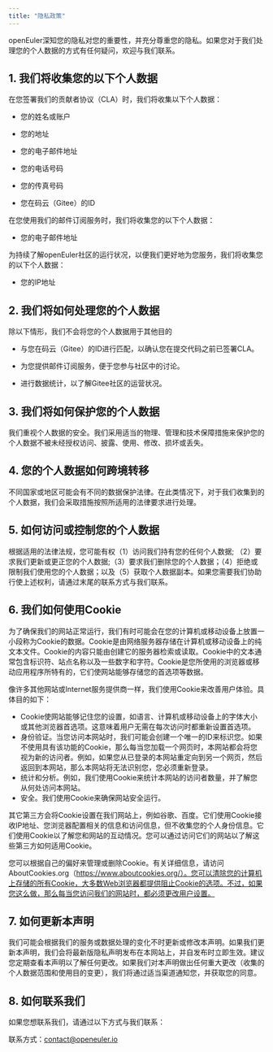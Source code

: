 ```yaml
---
title: "隐私政策"
---
```

<ClientOnly>
  <common-banner
      :pc-src="'/img/security/privacy-banner.png'"
      :mobile-src="'/img/security/privacy-banner.png'"
      :inside-name="'LEGAL NOTICE'"
      outside-name="隐私政策"
  ></common-banner>
</ClientOnly>
<div class="other markdown">

openEuler深知您的隐私对您的重要性，并充分尊重您的隐私。如果您对于我们处理您的个人数据的方式有任何疑问，欢迎与我们联系。

## 1. 我们将收集您的以下个人数据

在您签署我们的贡献者协议（CLA）时，我们将收集以下个人数据：

+ 您的姓名或账户

+ 您的地址

+ 您的电子邮件地址

+ 您的电话号码

+ 您的传真号码

+ 您在码云（Gitee）的ID

在您使用我们的邮件订阅服务时，我们将收集您的以下个人数据：

+ 您的电子邮件地址

为持续了解openEuler社区的运行状况，以便我们更好地为您服务，我们将收集您的以下个人数据：

+ 您的IP地址

## 2. 我们将如何处理您的个人数据

除以下情形，我们不会将您的个人数据用于其他目的

+ 与您在码云（Gitee）的ID进行匹配，以确认您在提交代码之前已签署CLA。

+ 为您提供邮件订阅服务，便于您参与社区中的讨论。

+ 进行数据统计，以了解Gitee社区的运营状况。

## 3. 我们将如何保护您的个人数据

我们重视个人数据的安全。我们采用适当的物理、管理和技术保障措施来保护您的个人数据不被未经授权访问、披露、使用、修改、损坏或丢失。

## 4. 您的个人数据如何跨境转移

不同国家或地区可能会有不同的数据保护法律。在此类情况下，对于我们收集到的个人数据，我们会采取措施按照所适用的法律要求进行处理。

## 5. 如何访问或控制您的个人数据

根据适用的法律法规，您可能有权（1）访问我们持有您的任何个人数据; （2）要求我们更新或更正您的个人数据;（3）要求我们删除您的个人数据；（4）拒绝或限制我们使用您的个人数据；以及（5）获取个人数据副本。如果您需要我们协助行使上述权利，请通过末尾的联系方式与我们联系。

## 6. 我们如何使用Cookie

为了确保我们的网站正常运行，我们有时可能会在您的计算机或移动设备上放置一小段称为Cookie的数据。Cookie是由网络服务器存储在计算机或移动设备上的纯文本文件。Cookie的内容只能由创建它的服务器检索或读取。Cookie中的文本通常包含标识符、站点名称以及一些数字和字符。Cookie是您所使用的浏览器或移动应用程序所特有的，它们使网站能够存储您的首选项等数据。

像许多其他网站或Internet服务提供商一样，我们使用Cookie来改善用户体验。具体目的如下：

* Cookie使网站能够记住您的设置，如语言、计算机或移动设备上的字体大小或其他浏览器首选项。这意味着用户无需在每次访问时都重新设置首选项。
* 身份验证。当您访问本网站时，我们可能会创建一个唯一的ID来标识您。如果不使用具有该功能的Cookie，那么每当您加载一个网页时，本网站都会将您视为新的访问者。例如，如果您从已登录的本网站重定向到另一个网页，然后返回到本网站，那么本网站将无法识别您，您必须重新登录。
* 统计和分析。例如，我们使用Cookie来统计本网站的访问者数量，并了解您从何处访问本网站。
* 安全。我们使用Cookie来确保网站安全运行。

其它第三方会将Cookie设置在我们网站上，例如谷歌、百度。它们使用Cookie接收IP地址、您浏览器配置相关的信息和访问信息，但不收集您的个人身份信息。它们使用Cookie以了解您和网站的互动情况。您可以通过访问它们的网站以了解这些第三方如何适用Cookie。

您可以根据自己的偏好来管理或删除Cookie。有关详细信息，请访问AboutCookies.org（https://www.aboutcookies.org/）。您可以清除您的计算机上存储的所有Cookie，大多数Web浏览器都提供阻止Cookie的选项。不过，如果您这么做，那么每当您访问我们的网站时，都必须更改用户设置。

## 7. 如何更新本声明

我们可能会根据我们的服务或数据处理的变化不时更新或修改本声明。如果我们更新本声明，我们会将最新版隐私声明发布在本网站上，并自发布时立即生效。建议您定期查看本声明以了解任何更改。如果我们对本声明做出任何重大更改（收集的个人数据范围和使用目的变更），我们将通过适当渠道通知您，并获取您的同意。

## 8. 如何联系我们

如果您想联系我们，请通过以下方式与我们联系： 

联系方式：<contact@openeuler.io>

</div>
